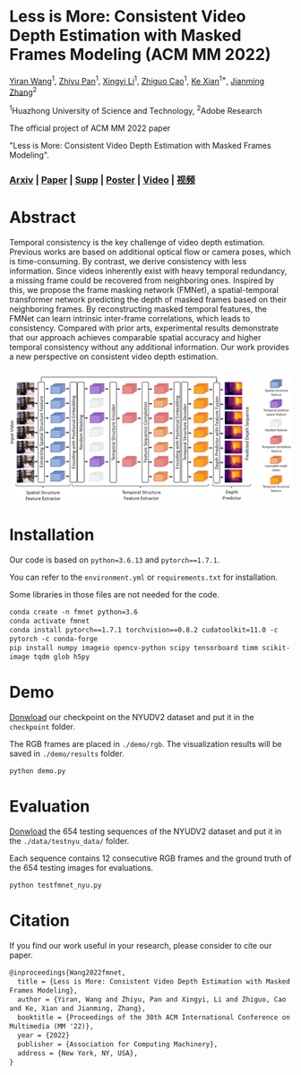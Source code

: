 # Less is More: Consistent Video Depth Estimation with Masked Frames Modeling (ACM MM 2022)

[Yiran Wang](https://scholar.google.com.hk/citations?hl=zh-CN&user=p_RnaI8AAAAJ)<sup>1</sup>,
[Zhiyu Pan](https://orcid.org/0000-0001-5584-6669)<sup>1</sup>,
[Xingyi Li](https://scholar.google.com/citations?user=XDKQsvUAAAAJ&hl=zh-CN)<sup>1</sup>,
[Zhiguo Cao](http://english.aia.hust.edu.cn/info/1085/1528.htm)<sup>1</sup>,
[Ke Xian](https://sites.google.com/site/kexian1991/)<sup>1*</sup>,
[Jianming Zhang](https://jimmie33.github.io/)<sup>2</sup>

<sup>1</sup>Huazhong University of Science and Technology, <sup>2</sup>Adobe Research

The official project of ACM MM 2022 paper 

"Less is More: Consistent Video Depth Estimation with Masked Frames Modeling".

### [Arxiv](https://arxiv.org/abs/2208.00380) | [Paper](https://github.com/RaymondWang987/FMNet/blob/main/pdf/paper.pdf) | [Supp](https://github.com/RaymondWang987/FMNet/blob/main/pdf/supp.pdf) | [Poster](https://github.com/RaymondWang987/FMNet/blob/main/pdf/MM22poster.pdf) | [Video](https://youtu.be/wvukM7WD9wE) | [视频](https://www.bilibili.com/video/BV1BD4y1z79m?spm_id_from=444.41.list.card_archive.click&vd_source=806e94b96ef6755e55a2da337c69df47)

# Abstract
Temporal consistency is the key challenge of video depth estimation. Previous works are based on additional optical flow or camera poses, which is time-consuming. By contrast, we derive consistency with less information. Since videos inherently exist with heavy temporal redundancy, a missing frame could be recovered from neighboring ones. Inspired by this, we propose the frame masking network (FMNet), a spatial-temporal transformer network predicting the depth of masked frames based on their neighboring frames. By reconstructing masked temporal features, the FMNet can learn intrinsic inter-frame correlations, which leads to consistency. Compared with prior arts, experimental results demonstrate that our approach achieves comparable spatial accuracy and higher temporal consistency without any additional information. Our work provides a new perspective on consistent video depth estimation.

![image](https://github.com/RaymondWang987/FMNet/blob/main/pdf/pipeline.PNG)

# Installation
Our code is based on `python=3.6.13` and `pytorch==1.7.1`. 

You can refer to the `environment.yml` or `requirements.txt` for installation. 

Some libraries in those files are not needed for the code.
```
conda create -n fmnet python=3.6
conda activate fmnet
conda install pytorch==1.7.1 torchvision==0.8.2 cudatoolkit=11.0 -c pytorch -c conda-forge
pip install numpy imageio opencv-python scipy tensorboard timm scikit-image tqdm glob h5py
```

# Demo
[Donwload](https://drive.google.com/file/d/1D2EkCEcqlImpQ15qADlfFPpdCxV_8CLt/view?usp=sharing) our checkpoint on the NYUDV2 dataset and put it in the `checkpoint` folder. 

The RGB frames are placed in `./demo/rgb`. The visualization results will be saved in `./demo/results` folder.
```
python demo.py
```

# Evaluation
[Donwload](https://drive.google.com/file/d/1Kg-NOZBfecGHgGyn9pMm7rNibfcg5dMp/view?usp=sharing) the 654 testing sequences of the NYUDV2 dataset and put it in the `./data/testnyu_data/` folder.

Each sequence contains 12 consecutive RGB frames and the ground truth of the 654 testing images for evaluations.

```
python testfmnet_nyu.py
```


# Citation
If you find our work useful in your research, please consider to cite our paper.

```
@inproceedings{Wang2022fmnet,
  title = {Less is More: Consistent Video Depth Estimation with Masked Frames Modeling},
  author = {Yiran, Wang and Zhiyu, Pan and Xingyi, Li and Zhiguo, Cao and Ke, Xian and Jianming, Zhang},
  booktitle = {Proceedings of the 30th ACM International Conference on Multimedia (MM '22)},
  year = {2022}
  publisher = {Association for Computing Machinery},
  address = {New York, NY, USA},
}
```
